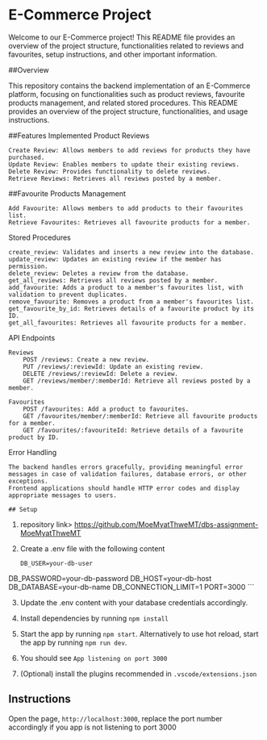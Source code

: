 # E-Commerce Project

Welcome to our E-Commerce project! This README file provides an overview of the project structure, functionalities related to reviews and favourites, setup instructions, and other important information.

##Overview

This repository contains the backend implementation of an E-Commerce platform, focusing on functionalities such as product reviews, favourite products management, and related stored procedures. This README provides an overview of the project structure, functionalities, and usage instructions.

##Features Implemented
Product Reviews

    Create Review: Allows members to add reviews for products they have purchased.
    Update Review: Enables members to update their existing reviews.
    Delete Review: Provides functionality to delete reviews.
    Retrieve Reviews: Retrieves all reviews posted by a member.

##Favourite Products Management

    Add Favourite: Allows members to add products to their favourites list.
    Retrieve Favourites: Retrieves all favourite products for a member.

Stored Procedures

    create_review: Validates and inserts a new review into the database.
    update_review: Updates an existing review if the member has permission.
    delete_review: Deletes a review from the database.
    get_all_reviews: Retrieves all reviews posted by a member.
    add_favourite: Adds a product to a member's favourites list, with validation to prevent duplicates.
    remove_favourite: Removes a product from a member's favourites list.
    get_favourite_by_id: Retrieves details of a favourite product by its ID.
    get_all_favourites: Retrieves all favourite products for a member.
    

API Endpoints

    Reviews
        POST /reviews: Create a new review.
        PUT /reviews/:reviewId: Update an existing review.
        DELETE /reviews/:reviewId: Delete a review.
        GET /reviews/member/:memberId: Retrieve all reviews posted by a member.

    Favourites
        POST /favourites: Add a product to favourites.
        GET /favourites/member/:memberId: Retrieve all favourite products for a member.
        GET /favourites/:favouriteId: Retrieve details of a favourite product by ID.

Error Handling

    The backend handles errors gracefully, providing meaningful error messages in case of validation failures, database errors, or other exceptions.
    Frontend applications should handle HTTP error codes and display appropriate messages to users.

    ## Setup

1. repository link> https://github.com/MoeMyatThweMT/dbs-assignment-MoeMyatThweMT


2. Create a .env file with the following content

    ```
    DB_USER=your-db-user
DB_PASSWORD=your-db-password
DB_HOST=your-db-host
DB_DATABASE=your-db-name
DB_CONNECTION_LIMIT=1
PORT=3000
    ```

3. Update the .env content with your database credentials accordingly.

4. Install dependencies by running `npm install`

5. Start the app by running `npm start`. Alternatively to use hot reload, start the app by running `npm run dev`.

6. You should see `App listening on port 3000`

8. (Optional) install the plugins recommended in `.vscode/extensions.json`

## Instructions

Open the page, `http://localhost:3000`, replace the port number accordingly if you app is not listening to port 3000
